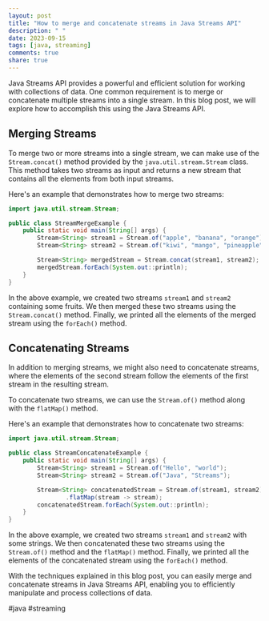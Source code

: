 ```yaml
---
layout: post
title: "How to merge and concatenate streams in Java Streams API"
description: " "
date: 2023-09-15
tags: [java, streaming]
comments: true
share: true
---
```


Java Streams API provides a powerful and efficient solution for working with collections of data. One common requirement is to merge or concatenate multiple streams into a single stream. In this blog post, we will explore how to accomplish this using the Java Streams API.

## Merging Streams
To merge two or more streams into a single stream, we can make use of the `Stream.concat()` method provided by the `java.util.stream.Stream` class. This method takes two streams as input and returns a new stream that contains all the elements from both input streams.

Here's an example that demonstrates how to merge two streams:

```java
import java.util.stream.Stream;

public class StreamMergeExample {
    public static void main(String[] args) {
        Stream<String> stream1 = Stream.of("apple", "banana", "orange");
        Stream<String> stream2 = Stream.of("kiwi", "mango", "pineapple");

        Stream<String> mergedStream = Stream.concat(stream1, stream2);
        mergedStream.forEach(System.out::println);
    }
}
```
In the above example, we created two streams `stream1` and `stream2` containing some fruits. We then merged these two streams using the `Stream.concat()` method. Finally, we printed all the elements of the merged stream using the `forEach()` method.

## Concatenating Streams
In addition to merging streams, we might also need to concatenate streams, where the elements of the second stream follow the elements of the first stream in the resulting stream.

To concatenate two streams, we can use the `Stream.of()` method along with the `flatMap()` method.

Here's an example that demonstrates how to concatenate two streams:

```java
import java.util.stream.Stream;

public class StreamConcatenateExample {
    public static void main(String[] args) {
        Stream<String> stream1 = Stream.of("Hello", "world");
        Stream<String> stream2 = Stream.of("Java", "Streams");

        Stream<String> concatenatedStream = Stream.of(stream1, stream2)
                .flatMap(stream -> stream);
        concatenatedStream.forEach(System.out::println);
    }
}
```

In the above example, we created two streams `stream1` and `stream2` with some strings. We then concatenated these two streams using the `Stream.of()` method and the `flatMap()` method. Finally, we printed all the elements of the concatenated stream using the `forEach()` method.

With the techniques explained in this blog post, you can easily merge and concatenate streams in Java Streams API, enabling you to efficiently manipulate and process collections of data.

#java #streaming